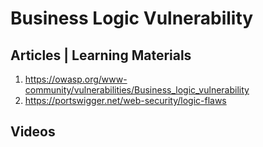 # Business Logic Vulnerability

## Articles | Learning Materials
1. https://owasp.org/www-community/vulnerabilities/Business_logic_vulnerability
2. https://portswigger.net/web-security/logic-flaws  

## Videos
